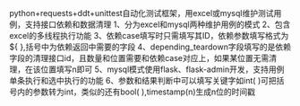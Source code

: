 ﻿python+requests+ddt+unittest自动化测试框架，用excel或mysql维护测试用例，支持接口依赖和数据清理
1、分为excel和mysql两种维护用例的模式
2、包含excel的多线程执行功能
3、依赖case填写时只需填写其ID，依赖参数填写格式为${ },括号中为依赖返回中需要的字段
4、depending_teardown字段填写的是依赖字段的清理接口id，且数量和位置需要和依赖case对应上，如果某位置无需清理，在该位置填写n即可
5、mysql模式使用flask、flask-admin开发，支持用例单条执行和选中执行的功能
6、参数和结果判断中可以填写关键字如int( )可把括号内的参数转为int，类似的还有bool( ),timestamp(n)生成n位的时间戳


